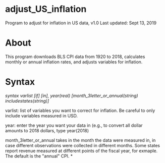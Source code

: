 # adjust_US_inflation
Program to adjust for inflation in US data, v1.0
Last updated: Sept 13, 2019

# About
This program downloads BLS CPI data from 1920 to 2018, calculates monthly or annual inflation rates, and adjusts variables for inflation. 

# Syntax
<i>syntax varlist [if] [in], year(real) [month_3letter_or_annual(string) includestates(string)]</i>

varlist: list of variables you want to correct for inflation. Be careful to only include variables measured in USD.

year: enter the year you want your data in (e.g., to convert all dollar amounts to 2018 dollars, type year(2018)

month_3letter_or_annual takes in the month the data were measured in, in case different observations were collected in different months. Some states report revenue measured at different points of the fiscal year, for exmaple. The default is the "annual" CPI. *


